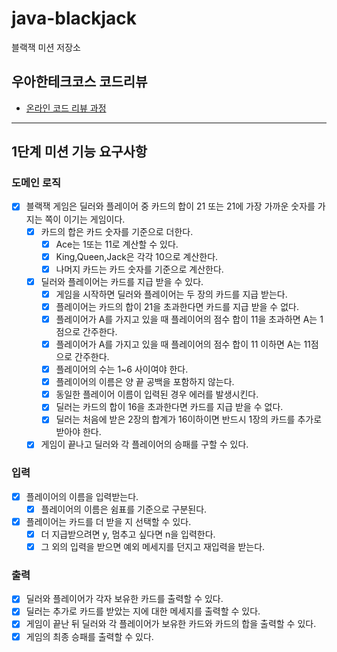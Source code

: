 # java-blackjack

블랙잭 미션 저장소

## 우아한테크코스 코드리뷰

- [온라인 코드 리뷰 과정](https://github.com/woowacourse/woowacourse-docs/blob/master/maincourse/README.md)

---
## 1단계 미션 기능 요구사항
### 도메인 로직
- [x] 블랙잭 게임은 딜러와 플레이어 중 카드의 합이 21 또는 21에 가장 가까운 숫자를 가지는 쪽이 이기는 게임이다.
  - [x] 카드의 합은 카드 숫자를 기준으로 더한다.
    - [x] Ace는 1또는 11로 계산할 수 있다.
    - [x] King,Queen,Jack은 각각 10으로 계산한다.
    - [x] 나머지 카드는 카드 숫자를 기준으로 계산한다.
  - [x] 딜러와 플레이어는 카드를 지급 받을 수 있다.
    - [x] 게임을 시작하면 딜러와 플레이어는 두 장의 카드를 지급 받는다.
    - [x] 플레이어는 카드의 합이 21을 초과한다면 카드를 지급 받을 수 없다.
    - [x] 플레이어가 A를 가지고 있을 때 플레이어의 점수 합이 11을 초과하면 A는 1점으로 간주한다.
    - [x] 플레이어가 A를 가지고 있을 때 플레이어의 점수 합이 11 이하면 A는 11점으로 간주한다.
    - [x] 플레이어의 수는 1~6 사이여야 한다.
    - [x] 플레이어의 이름은 양 끝 공백을 포함하지 않는다.
    - [x] 동일한 플레이어 이름이 입력된 경우 에러를 발생시킨다.
    - [x] 딜러는 카드의 합이 16을 초과한다면 카드를 지급 받을 수 없다.
    - [x] 딜러는 처음에 받은 2장의 합계가 16이하이면 반드시 1장의 카드를 추가로 받아야 한다.
  - [x] 게임이 끝나고 딜러와 각 플레이어의 승패를 구할 수 있다.

### 입력
- [x] 플레이어의 이름을 입력받는다.
  - [x] 플레이어의 이름은 쉼표를 기준으로 구분된다.
- [x] 플레이어는 카드를 더 받을 지 선택할 수 있다.
  - [x] 더 지급받으려면 y, 멈추고 싶다면 n을 입력한다.
  - [x] 그 외의 입력을 받으면 예외 메세지를 던지고 재입력을 받는다.

### 출력
- [x] 딜러와 플레이어가 각자 보유한 카드를 출력할 수 있다.
- [x] 딜러는 추가로 카드를 받았는 지에 대한 메세지를 출력할 수 있다.
- [x] 게임이 끝난 뒤 딜러와 각 플레이어가 보유한 카드와 카드의 합을 출력할 수 있다.
- [x] 게임의 최종 승패를 출력할 수 있다.
